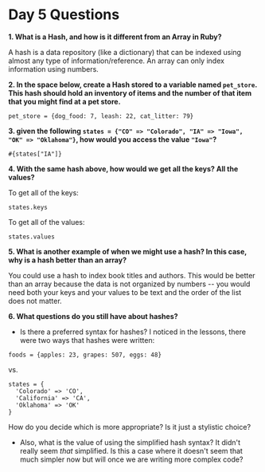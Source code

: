 # Day 5 Questions

**1. What is a Hash, and how is it different from an Array in Ruby?**

A hash is a data repository (like a dictionary) that can be indexed using almost any type of information/reference. An array can only index information using numbers.

**2. In the space below, create a Hash stored to a variable named `pet_store`.  This hash should hold an inventory of items and the number of that item that you might find at a pet store.**

```
pet_store = {dog_food: 7, leash: 22, cat_litter: 79}
```

**3. given the following `states = {"CO" => "Colorado", "IA" => "Iowa", "OK" => "Oklahoma"}`, how would you access the value `"Iowa"`?**

```
#{states["IA"]}
```

**4. With the same hash above, how would we get all the keys?  All the values?**

To get all of the keys:
```
states.keys
```

To get all of the values:
```
states.values
```

**5. What is another example of when we might use a hash?  In this case, why is a hash better than an array?**

You could use a hash to index book titles and authors. This would be better than an array because the data is not organized by numbers -- you would need both your keys and your values to be text and the order of the list does not matter.

**6. What questions do you still have about hashes?**

- Is there a preferred syntax for hashes? I noticed in the lessons, there were two ways that hashes were written:

```
foods = {apples: 23, grapes: 507, eggs: 48}
```

vs.

```
states = {
  'Colorado' => 'CO',
  'California' => 'CA',
  'Oklahoma' => 'OK'
}
```

How do you decide which is more appropriate? Is it just a stylistic choice?

- Also, what is the value of using the simplified hash syntax? It didn't really seem *that* simplified. Is this a case where it doesn't seem that much simpler now but will once we are writing more complex code?
